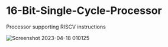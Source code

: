 # 16-Bit-Single-Cycle-Processor

Processor supporting RISCV instructions

![Screenshot 2023-04-18 010125](https://user-images.githubusercontent.com/15133362/232675800-4485e5bf-2722-46e2-b35c-6fb415f30563.png)

